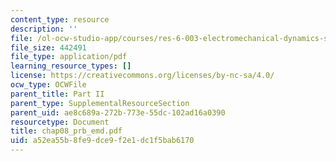```yaml
---
content_type: resource
description: ''
file: /ol-ocw-studio-app/courses/res-6-003-electromechanical-dynamics-spring-2009/a52ea55b8fe9dce9f2e1dc1f5bab6170_chap08_prb_emd.pdf
file_size: 442491
file_type: application/pdf
learning_resource_types: []
license: https://creativecommons.org/licenses/by-nc-sa/4.0/
ocw_type: OCWFile
parent_title: Part II
parent_type: SupplementalResourceSection
parent_uid: ae8c689a-272b-773e-55dc-102ad16a0390
resourcetype: Document
title: chap08_prb_emd.pdf
uid: a52ea55b-8fe9-dce9-f2e1-dc1f5bab6170
---
```

